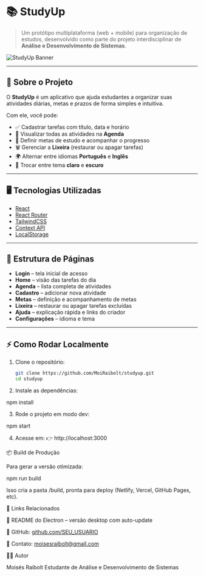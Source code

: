 # 📚 StudyUp

> Um protótipo multiplataforma (web + mobile) para organização de estudos, desenvolvido como parte do projeto interdisciplinar de **Análise e Desenvolvimento de Sistemas**.

![StudyUp Banner](./docs/banner.png) <!-- opcional, você pode colocar uma imagem futuramente -->

---

## 🚀 Sobre o Projeto

O **StudyUp** é um aplicativo que ajuda estudantes a organizar suas atividades diárias, metas e prazos de forma simples e intuitiva.

Com ele, você pode:
- ✅ Cadastrar tarefas com título, data e horário  
- 📅 Visualizar todas as atividades na **Agenda**  
- 🎯 Definir metas de estudo e acompanhar o progresso  
- 🗑️ Gerenciar a **Lixeira** (restaurar ou apagar tarefas)  
- 🌍 Alternar entre idiomas **Português** e **Inglês**  
- 🎨 Trocar entre tema **claro** e **escuro**  

---

## 🖥️ Tecnologias Utilizadas

- [React](https://react.dev/)  
- [React Router](https://reactrouter.com/)  
- [TailwindCSS](https://tailwindcss.com/)  
- [Context API](https://react.dev/reference/react/useContext)  
- [LocalStorage](https://developer.mozilla.org/en-US/docs/Web/API/Window/localStorage)  

---

## 📂 Estrutura de Páginas

- **Login** – tela inicial de acesso  
- **Home** – visão das tarefas do dia  
- **Agenda** – lista completa de atividades  
- **Cadastro** – adicionar nova atividade  
- **Metas** – definição e acompanhamento de metas  
- **Lixeira** – restaurar ou apagar tarefas excluídas  
- **Ajuda** – explicação rápida e links do criador  
- **Configurações** – idioma e tema  

---

## ⚡ Como Rodar Localmente

1. Clone o repositório:
   ```bash
   git clone https://github.com/MoiRaibolt/studyup.git
   cd studyup

2. Instale as dependências:

npm install


3. Rode o projeto em modo dev:

npm start

4. Acesse em:
👉 http://localhost:3000

📦 Build de Produção

Para gerar a versão otimizada:

npm run build


Isso cria a pasta /build, pronta para deploy (Netlify, Vercel, GitHub Pages, etc).

🔗 Links Relacionados

📘 README do Electron
 – versão desktop com auto-update

🐙 GitHub: [github.com/SEU_USUARIO](https://github.com/MoiRaibolt)

📩 Contato: moisesraibolt@gmail.com

👨‍💻 Autor

Moisés Raibolt
Estudante de Análise e Desenvolvimento de Sistemas
